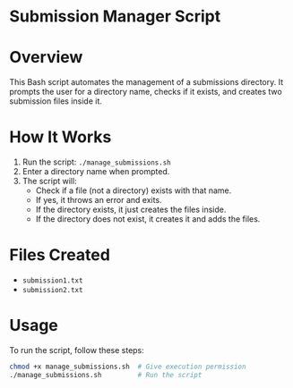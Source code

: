 # Submission Manager Script

# Overview
This Bash script automates the management of a submissions directory. It prompts the user for a directory name, checks if it exists, and creates two submission files inside it.

# How It Works
1. Run the script: `./manage_submissions.sh`
2. Enter a directory name when prompted.
3. The script will:
   - Check if a file (not a directory) exists with that name.
   - If yes, it throws an error and exits.
   - If the directory exists, it just creates the files inside.
   - If the directory does not exist, it creates it and adds the files.

# Files Created
- `submission1.txt`
- `submission2.txt`

# Usage
To run the script, follow these steps:
```bash
chmod +x manage_submissions.sh  # Give execution permission
./manage_submissions.sh         # Run the script

